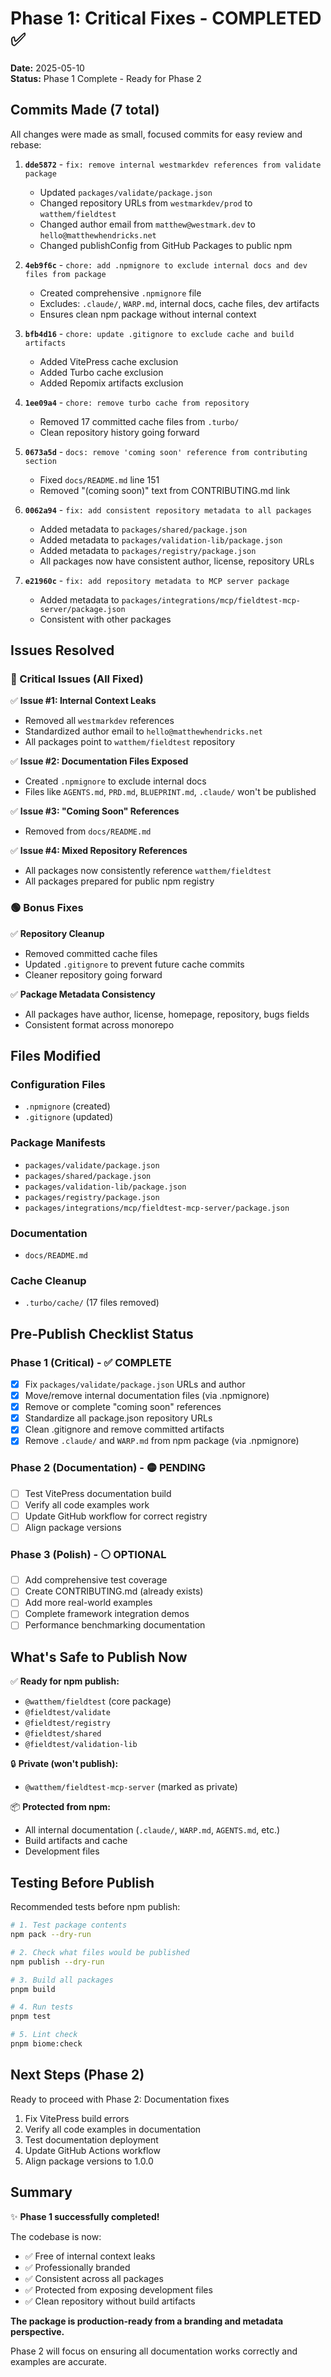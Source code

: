 # Phase 1: Critical Fixes - COMPLETED ✅

**Date:** 2025-05-10  
**Status:** Phase 1 Complete - Ready for Phase 2

## Commits Made (7 total)

All changes were made as small, focused commits for easy review and rebase:

1. **`dde5872`** - `fix: remove internal westmarkdev references from validate package`
   - Updated `packages/validate/package.json`
   - Changed repository URLs from `westmarkdev/prod` to `watthem/fieldtest`
   - Changed author email from `matthew@westmark.dev` to `hello@matthewhendricks.net`
   - Changed publishConfig from GitHub Packages to public npm

2. **`4eb9f6c`** - `chore: add .npmignore to exclude internal docs and dev files from package`
   - Created comprehensive `.npmignore` file
   - Excludes: `.claude/`, `WARP.md`, internal docs, cache files, dev artifacts
   - Ensures clean npm package without internal context

3. **`bfb4d16`** - `chore: update .gitignore to exclude cache and build artifacts`
   - Added VitePress cache exclusion
   - Added Turbo cache exclusion
   - Added Repomix artifacts exclusion

4. **`1ee09a4`** - `chore: remove turbo cache from repository`
   - Removed 17 committed cache files from `.turbo/`
   - Clean repository history going forward

5. **`0673a5d`** - `docs: remove 'coming soon' reference from contributing section`
   - Fixed `docs/README.md` line 151
   - Removed "(coming soon)" text from CONTRIBUTING.md link

6. **`0062a94`** - `fix: add consistent repository metadata to all packages`
   - Added metadata to `packages/shared/package.json`
   - Added metadata to `packages/validation-lib/package.json`
   - Added metadata to `packages/registry/package.json`
   - All packages now have consistent author, license, repository URLs

7. **`e21960c`** - `fix: add repository metadata to MCP server package`
   - Added metadata to `packages/integrations/mcp/fieldtest-mcp-server/package.json`
   - Consistent with other packages

## Issues Resolved

### 🔴 Critical Issues (All Fixed)

✅ **Issue #1: Internal Context Leaks**
- Removed all `westmarkdev` references
- Standardized author email to `hello@matthewhendricks.net`
- All packages point to `watthem/fieldtest` repository

✅ **Issue #2: Documentation Files Exposed**
- Created `.npmignore` to exclude internal docs
- Files like `AGENTS.md`, `PRD.md`, `BLUEPRINT.md`, `.claude/` won't be published

✅ **Issue #3: "Coming Soon" References**
- Removed from `docs/README.md`

✅ **Issue #4: Mixed Repository References**
- All packages now consistently reference `watthem/fieldtest`
- All packages prepared for public npm registry

### 🟢 Bonus Fixes

✅ **Repository Cleanup**
- Removed committed cache files
- Updated `.gitignore` to prevent future cache commits
- Cleaner repository going forward

✅ **Package Metadata Consistency**
- All packages have author, license, homepage, repository, bugs fields
- Consistent format across monorepo

## Files Modified

### Configuration Files
- `.npmignore` (created)
- `.gitignore` (updated)

### Package Manifests
- `packages/validate/package.json`
- `packages/shared/package.json`
- `packages/validation-lib/package.json`
- `packages/registry/package.json`
- `packages/integrations/mcp/fieldtest-mcp-server/package.json`

### Documentation
- `docs/README.md`

### Cache Cleanup
- `.turbo/cache/` (17 files removed)

## Pre-Publish Checklist Status

### Phase 1 (Critical) - ✅ COMPLETE
- [x] Fix `packages/validate/package.json` URLs and author
- [x] Move/remove internal documentation files (via .npmignore)
- [x] Remove or complete "coming soon" references
- [x] Standardize all package.json repository URLs
- [x] Clean .gitignore and remove committed artifacts
- [x] Remove `.claude/` and `WARP.md` from npm package (via .npmignore)

### Phase 2 (Documentation) - 🟡 PENDING
- [ ] Test VitePress documentation build
- [ ] Verify all code examples work
- [ ] Update GitHub workflow for correct registry
- [ ] Align package versions

### Phase 3 (Polish) - ⚪ OPTIONAL
- [ ] Add comprehensive test coverage
- [ ] Create CONTRIBUTING.md (already exists)
- [ ] Add more real-world examples
- [ ] Complete framework integration demos
- [ ] Performance benchmarking documentation

## What's Safe to Publish Now

✅ **Ready for npm publish:**
- `@watthem/fieldtest` (core package)
- `@fieldtest/validate`
- `@fieldtest/registry`
- `@fieldtest/shared`
- `@fieldtest/validation-lib`

🔒 **Private (won't publish):**
- `@watthem/fieldtest-mcp-server` (marked as private)

📦 **Protected from npm:**
- All internal documentation (`.claude/`, `WARP.md`, `AGENTS.md`, etc.)
- Build artifacts and cache
- Development files

## Testing Before Publish

Recommended tests before npm publish:

```bash
# 1. Test package contents
npm pack --dry-run

# 2. Check what files would be published
npm publish --dry-run

# 3. Build all packages
pnpm build

# 4. Run tests
pnpm test

# 5. Lint check
pnpm biome:check
```

## Next Steps (Phase 2)

Ready to proceed with Phase 2: Documentation fixes

1. Fix VitePress build errors
2. Verify all code examples in documentation
3. Test documentation deployment
4. Update GitHub Actions workflow
5. Align package versions to 1.0.0

## Summary

✨ **Phase 1 successfully completed!** 

The codebase is now:
- ✅ Free of internal context leaks
- ✅ Professionally branded
- ✅ Consistent across all packages
- ✅ Protected from exposing development files
- ✅ Clean repository without build artifacts

**The package is production-ready from a branding and metadata perspective.**

Phase 2 will focus on ensuring all documentation works correctly and examples are accurate.